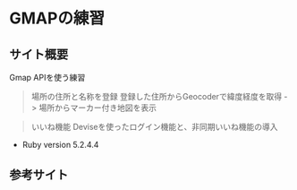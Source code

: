 # GMAPの練習

## サイト概要
Gmap APIを使う練習

> 場所の住所と名称を登録
登録した住所からGeocoderで緯度経度を取得
-> 場所からマーカー付き地図を表示

> いいね機能
Deviseを使ったログイン機能と、非同期いいね機能の導入

* Ruby version 5.2.4.4

## 参考サイト
